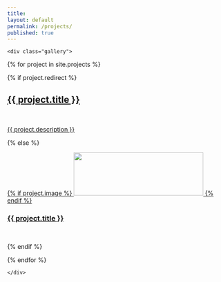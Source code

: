 ```yaml
---
title:
layout: default
permalink: /projects/
published: true
---
```



<div class="ProjectContainer">

	<div class="gallery">


  {% for project in site.projects %}

  {% if project.redirect %}
  <div class="projectTile">
          <a href="{{ project.redirect }}" target="_blank">
          <span>
              <h2>{{ project.title }}</h2>
              <br/>
              <p>{{ project.description }}</p>
          </span>
          </a>
  </div>

  {% else %}

  <div class="projectTile">
          <a href="{{ project.url | prepend: site.baseurl | prepend: site.url }}">
        	<div>
			{% if project.image %}
              			<img src ="{{project.image | prepend: site.baseurl}}" width="300" height="100">
			{% endif %}
        		<h3>{{ project.title }}</h3><br/>
              		<!--<p>{{ project.description }}</p>-->
          	</div>
          </a>
  </div>

  {% endif %}

  {% endfor %}

	</div>

</div>
